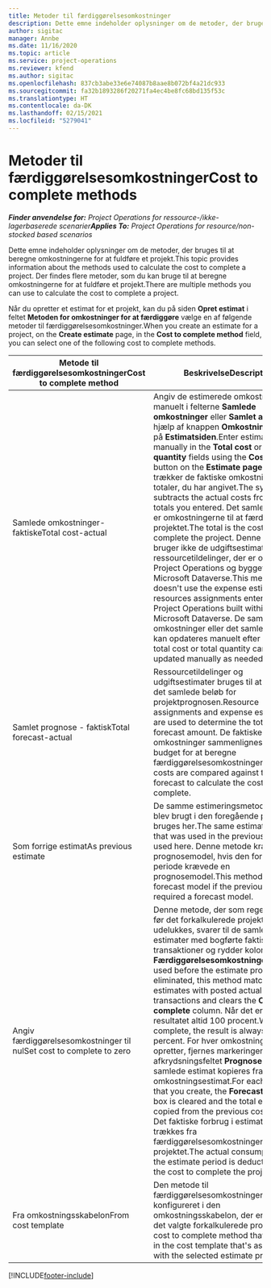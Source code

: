 ```yaml
---
title: Metoder til færdiggørelsesomkostninger
description: Dette emne indeholder oplysninger om de metoder, der bruges til at beregne omkostningerne for at fuldføre et projekt.
author: sigitac
manager: Annbe
ms.date: 11/16/2020
ms.topic: article
ms.service: project-operations
ms.reviewer: kfend
ms.author: sigitac
ms.openlocfilehash: 837cb3abe33e6e74087b8aae8b072bf4a21dc933
ms.sourcegitcommit: fa32b1893286f20271fa4ec4be8fc68bd135f53c
ms.translationtype: HT
ms.contentlocale: da-DK
ms.lasthandoff: 02/15/2021
ms.locfileid: "5279041"
---
```

# <a name="cost-to-complete-methods"></a><span data-ttu-id="f0f43-103">Metoder til færdiggørelsesomkostninger</span><span class="sxs-lookup"><span data-stu-id="f0f43-103">Cost to complete methods</span></span>

<span data-ttu-id="f0f43-104">_**Finder anvendelse for:** Project Operations for ressource-/ikke-lagerbaserede scenarier_</span><span class="sxs-lookup"><span data-stu-id="f0f43-104">_**Applies To:** Project Operations for resource/non-stocked based scenarios_</span></span>

<span data-ttu-id="f0f43-105">Dette emne indeholder oplysninger om de metoder, der bruges til at beregne omkostningerne for at fuldføre et projekt.</span><span class="sxs-lookup"><span data-stu-id="f0f43-105">This topic provides information about the methods used to calculate the cost to complete a project.</span></span> <span data-ttu-id="f0f43-106">Der findes flere metoder, som du kan bruge til at beregne omkostningerne for at fuldføre et projekt.</span><span class="sxs-lookup"><span data-stu-id="f0f43-106">There are multiple methods you can use to calculate the cost to complete a project.</span></span> 

<span data-ttu-id="f0f43-107">Når du opretter et estimat for et projekt, kan du på siden **Opret estimat** i feltet **Metoden for omkostninger for at færdiggøre** vælge en af følgende metoder til færdiggørelsesomkostninger.</span><span class="sxs-lookup"><span data-stu-id="f0f43-107">When you create an estimate for a project, on the **Create estimate** page, in the **Cost to complete method** field, you can select one of the following cost to complete methods.</span></span>

| <span data-ttu-id="f0f43-108">Metode til færdiggørelsesomkostninger</span><span class="sxs-lookup"><span data-stu-id="f0f43-108">Cost to complete method</span></span>    | <span data-ttu-id="f0f43-109">Beskrivelse</span><span class="sxs-lookup"><span data-stu-id="f0f43-109">Description</span></span>                                                                                                                                                                                                                                                                                                                                                                                                                                                                                        |
|------------------------------|----------------------------------------------------------------------------------------------------------------------------------------------------------------------------------------------------------------------------------------------------------------------------------------------------------------------------------------------------------------------------------------------------------------------------------------------------------------------------------------------------|
| <span data-ttu-id="f0f43-110">Samlede omkostninger-faktiske</span><span class="sxs-lookup"><span data-stu-id="f0f43-110">Total cost-actual</span></span>            | <span data-ttu-id="f0f43-111">Angiv de estimerede omkostningerne manuelt i felterne **Samlede omkostninger** eller **Samlet antal** ved hjælp af knappen **Omkostningsestimat** på **Estimatsiden**.</span><span class="sxs-lookup"><span data-stu-id="f0f43-111">Enter estimate costs manually in the **Total cost** or **Total quantity** fields using the **Cost estimate** button on the **Estimate page**.</span></span> <span data-ttu-id="f0f43-112">Systemet trækker de faktiske omkostninger fra de totaler, du har angivet.</span><span class="sxs-lookup"><span data-stu-id="f0f43-112">The system subtracts the actual costs from the totals you entered.</span></span> <span data-ttu-id="f0f43-113">Det samlede beløb er omkostningerne til at færdiggøre projektet.</span><span class="sxs-lookup"><span data-stu-id="f0f43-113">The total is the cost to complete the project.</span></span> <span data-ttu-id="f0f43-114">Denne metode bruger ikke de udgiftsestimater og ressourcetildelinger, der er oprettet i Project Operations og bygget ind i Microsoft Dataverse.</span><span class="sxs-lookup"><span data-stu-id="f0f43-114">This method doesn't use the expense estimates and resources assignments entered in Project Operations built within Microsoft Dataverse.</span></span> <span data-ttu-id="f0f43-115">De samlede omkostninger eller det samlede antal kan opdateres manuelt efter behov.</span><span class="sxs-lookup"><span data-stu-id="f0f43-115">The total cost or total quantity can be updated manually as needed.</span></span>  |
| <span data-ttu-id="f0f43-116">Samlet prognose - faktisk</span><span class="sxs-lookup"><span data-stu-id="f0f43-116">Total forecast-actual</span></span>        | <span data-ttu-id="f0f43-117">Ressourcetildelinger og udgiftsestimater bruges til at udregne det samlede beløb for projektprognosen.</span><span class="sxs-lookup"><span data-stu-id="f0f43-117">Resource assignments and expense estimates are used to determine the total project forecast amount.</span></span> <span data-ttu-id="f0f43-118">De faktiske omkostninger sammenlignes med dette budget for at beregne færdiggørelsesomkostningerne.</span><span class="sxs-lookup"><span data-stu-id="f0f43-118">Actual costs are compared against this forecast to calculate the cost to complete.</span></span>                                                                                                                                                                                                                                                                          |
| <span data-ttu-id="f0f43-119">Som forrige estimat</span><span class="sxs-lookup"><span data-stu-id="f0f43-119">As previous estimate</span></span>         | <span data-ttu-id="f0f43-120">De samme estimeringsmetoder, der blev brugt i den foregående periode, bruges her.</span><span class="sxs-lookup"><span data-stu-id="f0f43-120">The same estimate methods that was used in the previous period is used here.</span></span> <span data-ttu-id="f0f43-121">Denne metode kræver en prognosemodel, hvis den forrige periode krævede en prognosemodel.</span><span class="sxs-lookup"><span data-stu-id="f0f43-121">This method requires a forecast model if the previous period required a forecast model.</span></span>                                                                                                                                                                                                                                                                                                                           |
| <span data-ttu-id="f0f43-122">Angiv færdiggørelsesomkostninger til nul</span><span class="sxs-lookup"><span data-stu-id="f0f43-122">Set cost to complete to zero</span></span> | <span data-ttu-id="f0f43-123">Denne metode, der som regel bruges før det forkalkulerede projekt udelukkes, svarer til de samlede estimater med bogførte faktiske transaktioner og rydder kolonnen med **Færdiggørelsesomkostninger**.</span><span class="sxs-lookup"><span data-stu-id="f0f43-123">Typically used before the estimate project is eliminated, this method matches total estimates with posted actual transactions and clears the **Cost to complete** column.</span></span> <span data-ttu-id="f0f43-124">Når det er fuldført, er resultatet altid 100 procent.</span><span class="sxs-lookup"><span data-stu-id="f0f43-124">When complete, the result is always 100 percent.</span></span> <span data-ttu-id="f0f43-125">For hver omkostningslinje, du opretter, fjernes markeringen i afkrydsningsfeltet **Prognose**, og det samlede estimat kopieres fra det forrige omkostningsestimat.</span><span class="sxs-lookup"><span data-stu-id="f0f43-125">For each cost line that you create, the **Forecasting** check box is cleared and the total estimate is copied from the previous cost estimate.</span></span> <span data-ttu-id="f0f43-126">Det faktiske forbrug i estimatperioden trækkes fra færdiggørelsesomkostningerne for projektet.</span><span class="sxs-lookup"><span data-stu-id="f0f43-126">The actual consumption for the estimate period is deducted from the cost to complete the project.</span></span>              |
| <span data-ttu-id="f0f43-127">Fra omkostningsskabelon</span><span class="sxs-lookup"><span data-stu-id="f0f43-127">From cost template</span></span>           | <span data-ttu-id="f0f43-128">Den metode til færdiggørelsesomkostninger, som er konfigureret i den omkostningsskabelon, der er knyttet til det valgte forkalkulerede projekt.</span><span class="sxs-lookup"><span data-stu-id="f0f43-128">The cost to complete method that is set up in the cost template that's associated with the selected estimate project.</span></span>                                                                                                                                                                                                                                                                                                                                                                          |


[!INCLUDE[footer-include](../includes/footer-banner.md)]